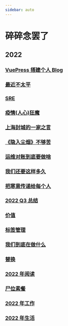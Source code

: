 ```yaml
---
sidebar: auto
---
```


# 碎碎念罢了

## 2022

### [VuePress 搭建个人 Blog](./01.md)

### [最近不太平](./02.md)

### [SRE](./03.md)

### [疫情(人心)狂魔](./04.md)

### [上海封城的一家之言](./05.md)

### [《隐入尘烟》不够苦](./06.md)

### [运维对账到底要做啥](./07.md)

### [我们还要这样多久](./08.md)

### [把寒意传递给每个人](./09.md)

### [2022 Q3 总结](./10.md)

### [价值](./11.md)

### [标签管理](./12.md)

### [我们到底在做什么](./13.md)

### [替换](./14.md)

### [2022 年阅读](./15.md)

### [尸位素餐](./16.md)

### [2022 年工作](./19.md)

### [2022 年生活](./20.md)
